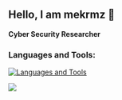 ## **Hello, I am mekrmz** 👋
**Cyber Security Researcher**

### Languages and Tools:
[![Languages and Tools](https://skillicons.dev/icons?i=linux,python,docker,html)](https://skillicons.dev)

[![](https://komarev.com/ghpvc/?username=mekrmz&color=ff0000)](#)

<br />
